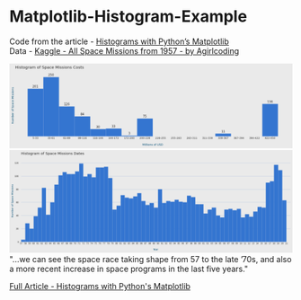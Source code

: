 # Matplotlib-Histogram-Example
Code from the article - [Histograms with Python’s Matplotlib](https://towardsdatascience.com/histograms-with-pythons-matplotlib-b8b768da9305)  
Data - [Kaggle - All Space Missions from 1957 - by Agirlcoding](https://www.kaggle.com/agirlcoding/all-space-missions-from-1957)

![costs histogram](costs.png)  
![year histogram](hist.png)  
"...we can see the space race taking shape from 57 to the late ’70s, and also a more recent increase in space programs in the last five years."  
  
[Full Article - Histograms with Python's Matplotlib](https://towardsdatascience.com/histograms-with-pythons-matplotlib-b8b768da9305)
